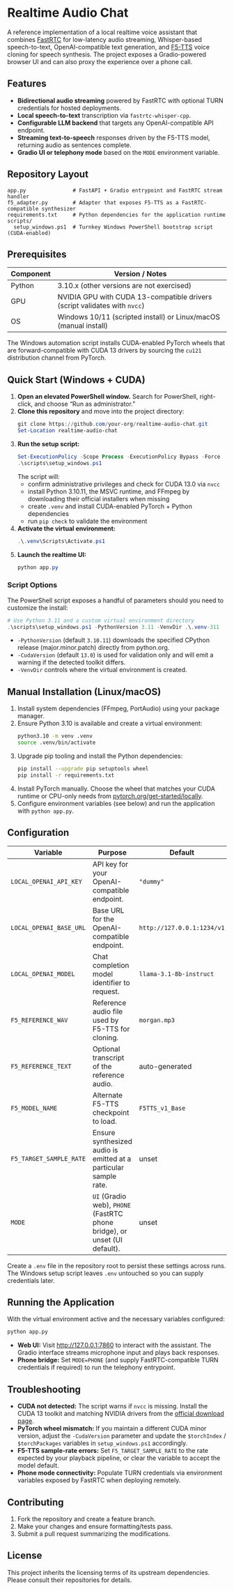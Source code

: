 # Realtime Audio Chat

A reference implementation of a local realtime voice assistant that combines [FastRTC](https://github.com/answerdotai/fastrtc) for low-latency audio streaming, Whisper-based speech-to-text, OpenAI-compatible text generation, and [F5-TTS](https://github.com/SWivid/F5-TTS) voice cloning for speech synthesis. The project exposes a Gradio-powered browser UI and can also proxy the experience over a phone call.

## Features

- **Bidirectional audio streaming** powered by FastRTC with optional TURN credentials for hosted deployments.
- **Local speech-to-text** transcription via `fastrtc-whisper-cpp`.
- **Configurable LLM backend** that targets any OpenAI-compatible API endpoint.
- **Streaming text-to-speech** responses driven by the F5-TTS model, returning audio as sentences complete.
- **Gradio UI or telephony mode** based on the `MODE` environment variable.

## Repository Layout

```text
app.py               # FastAPI + Gradio entrypoint and FastRTC stream handler
f5_adapter.py        # Adapter that exposes F5-TTS as a FastRTC-compatible synthesizer
requirements.txt     # Python dependencies for the application runtime
scripts/
  setup_windows.ps1  # Turnkey Windows PowerShell bootstrap script (CUDA-enabled)
```

## Prerequisites

| Component | Version / Notes |
|-----------|-----------------|
| Python    | 3.10.x (other versions are not exercised) |
| GPU       | NVIDIA GPU with CUDA 13-compatible drivers (script validates with `nvcc`) |
| OS        | Windows 10/11 (scripted install) or Linux/macOS (manual install) |

The Windows automation script installs CUDA-enabled PyTorch wheels that are forward-compatible with CUDA 13 drivers by sourcing the `cu121` distribution channel from PyTorch.

## Quick Start (Windows + CUDA)

1. **Open an elevated PowerShell window.** Search for PowerShell, right-click, and choose “Run as administrator.”
2. **Clone this repository** and move into the project directory:
   ```powershell
   git clone https://github.com/your-org/realtime-audio-chat.git
   Set-Location realtime-audio-chat
   ```
3. **Run the setup script:**
   ```powershell
   Set-ExecutionPolicy -Scope Process -ExecutionPolicy Bypass -Force
   .\scripts\setup_windows.ps1
   ```
   The script will:
   - confirm administrative privileges and check for CUDA 13.0 via `nvcc`
   - install Python 3.10.11, the MSVC runtime, and FFmpeg by downloading their official installers when missing
   - create `.venv` and install CUDA-enabled PyTorch + Python dependencies
   - run `pip check` to validate the environment
4. **Activate the virtual environment:**
   ```powershell
   .\.venv\Scripts\Activate.ps1
   ```
5. **Launch the realtime UI:**
   ```powershell
   python app.py
   ```

### Script Options

The PowerShell script exposes a handful of parameters should you need to customize the install:

```powershell
# Use Python 3.11 and a custom virtual environment directory
.\scripts\setup_windows.ps1 -PythonVersion 3.11 -VenvDir .\.venv-311
```

- `-PythonVersion` (default `3.10.11`) downloads the specified CPython release (major.minor.patch) directly from python.org.
- `-CudaVersion` (default `13.0`) is used for validation only and will emit a warning if the detected toolkit differs.
- `-VenvDir` controls where the virtual environment is created.

## Manual Installation (Linux/macOS)

1. Install system dependencies (FFmpeg, PortAudio) using your package manager.
2. Ensure Python 3.10 is available and create a virtual environment:
   ```bash
   python3.10 -m venv .venv
   source .venv/bin/activate
   ```
3. Upgrade pip tooling and install the Python dependencies:
   ```bash
   pip install --upgrade pip setuptools wheel
   pip install -r requirements.txt
   ```
4. Install PyTorch manually. Choose the wheel that matches your CUDA runtime or CPU-only needs from [pytorch.org/get-started/locally](https://pytorch.org/get-started/locally/).
5. Configure environment variables (see below) and run the application with `python app.py`.

## Configuration

| Variable | Purpose | Default |
|----------|---------|---------|
| `LOCAL_OPENAI_API_KEY` | API key for your OpenAI-compatible endpoint. | `"dummy"` |
| `LOCAL_OPENAI_BASE_URL` | Base URL for the OpenAI-compatible endpoint. | `http://127.0.0.1:1234/v1` |
| `LOCAL_OPENAI_MODEL` | Chat completion model identifier to request. | `llama-3.1-8b-instruct` |
| `F5_REFERENCE_WAV` | Reference audio file used by F5-TTS for cloning. | `morgan.mp3` |
| `F5_REFERENCE_TEXT` | Optional transcript of the reference audio. | auto-generated |
| `F5_MODEL_NAME` | Alternate F5-TTS checkpoint to load. | `F5TTS_v1_Base` |
| `F5_TARGET_SAMPLE_RATE` | Ensure synthesized audio is emitted at a particular sample rate. | unset |
| `MODE` | `UI` (Gradio web), `PHONE` (FastRTC phone bridge), or unset (UI default). | unset |

Create a `.env` file in the repository root to persist these settings across runs. The Windows setup script leaves `.env` untouched so you can supply credentials later.

## Running the Application

With the virtual environment active and the necessary variables configured:

```bash
python app.py
```

- **Web UI:** Visit <http://127.0.0.1:7860> to interact with the assistant. The Gradio interface streams microphone input and plays back responses.
- **Phone bridge:** Set `MODE=PHONE` (and supply FastRTC-compatible TURN credentials if required) to run the telephony entrypoint.

## Troubleshooting

- **CUDA not detected:** The script warns if `nvcc` is missing. Install the CUDA 13 toolkit and matching NVIDIA drivers from the [official download page](https://developer.nvidia.com/cuda-downloads).
- **PyTorch wheel mismatch:** If you maintain a different CUDA minor version, adjust the `-CudaVersion` parameter and update the `$torchIndex` / `$torchPackages` variables in `setup_windows.ps1` accordingly.
- **F5-TTS sample-rate errors:** Set `F5_TARGET_SAMPLE_RATE` to the rate expected by your playback pipeline, or clear the variable to accept the model default.
- **Phone mode connectivity:** Populate TURN credentials via environment variables exposed by FastRTC when deploying remotely.

## Contributing

1. Fork the repository and create a feature branch.
2. Make your changes and ensure formatting/tests pass.
3. Submit a pull request summarizing the modifications.

## License

This project inherits the licensing terms of its upstream dependencies. Please consult their repositories for details.
